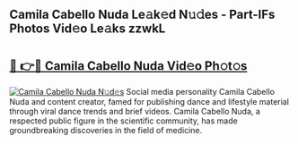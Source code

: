 ## Camila Cabello Nuda Le𝚊k𝚎d N𝚞𝚍es - Part-IFs Photos Vid𝚎o Le𝚊ks zzwkL

# <h2><a href="http://fbfjtqr.evod.top/?m=Camila+Cabello+Nuda">🔗 👉🔴 Camila Cabello Nuda Vid𝚎o Ph𝚘t𝚘s</a></h2>

[![Camila Cabello Nuda N𝚞d𝚎s](https://i.imgur.com/8V9OHl7.gif)](http://fbfjtqr.evod.top/?m=Camila+Cabello+Nuda)
Social media personality Camila Cabello Nuda and content creator, famed for publishing dance and lifestyle material through viral dance trends and brief videos. Camila Cabello Nuda, a respected public figure in the scientific community, has made groundbreaking discoveries in the field of medicine. 
